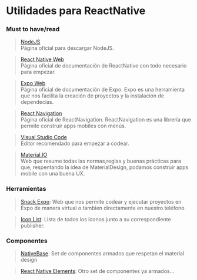 # Utilidades para ReactNative

### Must to have/read
> [NodeJS](https://nodejs.org/es/)<br>
> Página oficial para descargar NodeJS. 

> [React Native Web](https://reactnative.dev/docs/getting-started)<br>
> Página oficial de documentación de ReactNative con todo necesario para empezar.

> [Expo Web](https://docs.expo.io/)<br>
> Página oficial de documentación de Expo. Expo es una herramienta que nos facilita la creación de proyectos y la instalación de dependecias. 

> [React Navigation](https://reactnavigation.org/docs/getting-started)<br>
> Página oficial de ReactNavigation. ReactNavigation es una librería que permite construir apps mobiles con menús. 

> [Visual Studio Code](https://code.visualstudio.com/)<br>
> Editor recomendado para empezar a codear.

> [Material.IO](https://material.io/)<br>
> Web que resume todas las normas,reglas y buenas prácticas para que, respentando la idea de MaterialDesign, podamos construir apps mobile con una buena UX.

### Herramientas

> [Snack Expo](https://snack.expo.io):
> Web que nos permite codear y ejecutar proyectos en Expo de manera virtual o tambien directamente en nuestro teléfono.

> [Icon List](https://oblador.github.io/react-native-vector-icons/):
> Lista de todos los iconos junto a su correspondiente publisher.

### Componentes

> [NativeBase](https://docs.nativebase.io/):
> Set de componentes armados que respetan el material design

> [React Native Elements](https://reactnativeelements.com/docs):
> Otro set de componentes ya armados...
